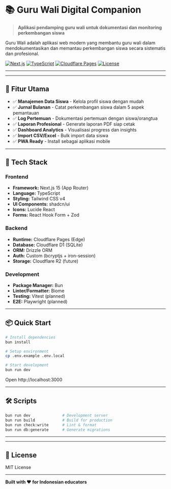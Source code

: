 # 📚 Guru Wali Digital Companion

> **Aplikasi pendamping guru wali untuk dokumentasi dan monitoring perkembangan siswa**

Guru Wali adalah aplikasi web modern yang membantu guru wali dalam mendokumentasikan dan memantau perkembangan siswa secara sistematis dan profesional.

[![Next.js](https://img.shields.io/badge/Next.js-15-black)](https://nextjs.org/)
[![TypeScript](https://img.shields.io/badge/TypeScript-5.0-blue)](https://www.typescriptlang.org/)
[![Cloudflare Pages](https://img.shields.io/badge/Cloudflare-Pages-orange)](https://pages.cloudflare.com/)
[![License](https://img.shields.io/badge/license-MIT-green)](LICENSE)

---

---

## 🎯 Fitur Utama

- ✅ **Manajemen Data Siswa** - Kelola profil siswa dengan mudah
- ✅ **Jurnal Bulanan** - Catat perkembangan siswa dalam 5 aspek pemantauan
- ✅ **Log Pertemuan** - Dokumentasi pertemuan dengan siswa/orangtua
- ✅ **Laporan Profesional** - Generate laporan PDF siap cetak
- ✅ **Dashboard Analytics** - Visualisasi progress dan insights
- ✅ **Import CSV/Excel** - Bulk import data siswa
- ✅ **PWA Ready** - Install sebagai aplikasi mobile

---

## 🚀 Tech Stack

### Frontend
- **Framework:** Next.js 15 (App Router)
- **Language:** TypeScript
- **Styling:** Tailwind CSS v4
- **UI Components:** shadcn/ui
- **Icons:** Lucide React
- **Forms:** React Hook Form + Zod

### Backend
- **Runtime:** Cloudflare Pages (Edge)
- **Database:** Cloudflare D1 (SQLite)
- **ORM:** Drizzle ORM
- **Auth:** Custom (bcryptjs + iron-session)
- **Storage:** Cloudflare R2 (future)

### Development
- **Package Manager:** Bun
- **Linter/Formatter:** Biome
- **Testing:** Vitest (planned)
- **E2E:** Playwright (planned)

---

## 📦 Quick Start

```bash
# Install dependencies
bun install

# Setup environment
cp .env.example .env.local

# Start development
bun run dev
```

Open http://localhost:3000

---

## 🛠️ Scripts

```bash
bun run dev              # Development server
bun run build            # Build for production
bun run check:write      # Lint & format
bun run db:generate      # Generate migrations
```

---

---

## 📄 License

MIT License

---

**Built with ❤️ for Indonesian educators**
